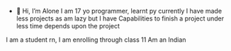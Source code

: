 - 👋 Hi, I’m Alone
I am 17 yo programmer, learnt py currently
I have made less projects as am lazy but I
have Capabilities to finish a project under less time
depends upon the project

I am a student rn, I am enrolling through class 11
Am an Indian

